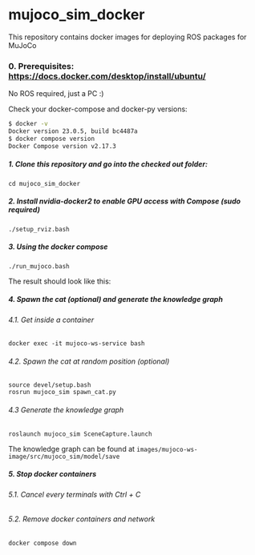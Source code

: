 # mujoco_sim_docker

This repository contains docker images for deploying ROS packages for MuJoCo

### 0. Prerequisites: https://docs.docker.com/desktop/install/ubuntu/

No ROS required, just a PC :)

Check your docker-compose and docker-py versions:

```bash
$ docker -v
Docker version 23.0.5, build bc4487a
$ docker compose version
Docker Compose version v2.17.3
```

##### 1. Clone this repository and go into the checked out folder:

```
cd mujoco_sim_docker
```

##### 2. Install nvidia-docker2 to enable GPU access with Compose (sudo required)

```
./setup_rviz.bash
```

##### 3. Using the docker compose

```
./run_mujoco.bash
```

The result should look like this:

##### 4. Spawn the cat (optional) and generate the knowledge graph

###### 4.1. Get inside a container

```
docker exec -it mujoco-ws-service bash
```

###### 4.2. Spawn the cat at random position (optional)

```
source devel/setup.bash
rosrun mujoco_sim spawn_cat.py
```

###### 4.3 Generate the knowledge graph

```
roslaunch mujoco_sim SceneCapture.launch
```

The knowledge graph can be found at 
`images/mujoco-ws-image/src/mujoco_sim/model/save`

##### 5. Stop docker containers

###### 5.1. Cancel every terminals with Ctrl + C

###### 5.2. Remove docker containers and network

```
docker compose down
```
